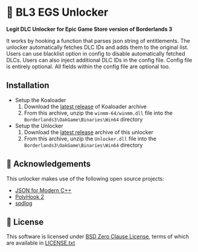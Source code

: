 # 🐨 BL3 EGS Unlocker

**Legit DLC Unlocker for Epic Game Store version of Borderlands 3**

It works by hooking a function that parses json string of entitlements.
The unlocker automatically fetches DLC IDs and adds them to the original list.
Users can use blacklist option in config to disable automatically fetched DLCs.
Users can also inject additional DLC IDs in the config file.
Config file is entirely optional. All fields within the config file are optional too.

## Installation

* Setup the Koaloader
  1. Download the [latest release](https://github.com/acidicoala/Koaloader/releases/latest) of Koaloader archive
  2. From this archive, unzip the `winmm-64/winmm.dll` file into the `Borderlands3\OakGame\Binaries\Win64` directory
* Setup the Unlocker
  1. Download the [latest release](https://github.com/acidicoala/BL3EGSUnlocker/releases/latest) archive of this unlocker
  2. From this archive, unzip the `Unlocker.dll` file into the `Borderlands3\OakGame\Binaries\Win64` directory

## 👋 Acknowledgements

This unlocker makes use of the following open source projects:

- [JSON for Modern C++](https://github.com/nlohmann/json)
- [PolyHook 2](https://github.com/stevemk14ebr/PolyHook_2_0)
- [spdlog](https://github.com/gabime/spdlog)

## 📄 License

This software is licensed under [BSD Zero Clause  License], terms of which are available in [LICENSE.txt]

[BSD Zero Clause  License]: https://choosealicense.com/licenses/0bsd/

[LICENSE.txt]: LICENSE.txt
